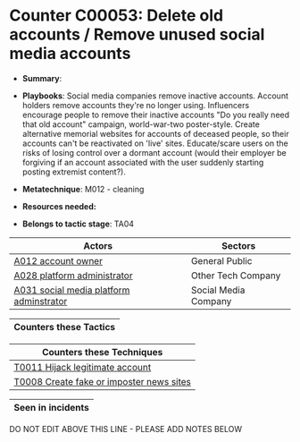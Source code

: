 # Counter C00053: Delete old accounts / Remove unused social media accounts

* **Summary**: 

* **Playbooks**: Social media companies remove inactive accounts. Account holders remove accounts they're no longer using. Influencers encourage people to remove their inactive accounts "Do you really need that old account" campaign, world-war-two poster-style. Create alternative memorial websites for accounts of deceased people, so their accounts can't be reactivated on 'live' sites. Educate/scare users on the risks of losing control over a dormant account (would their employer be forgiving if an account associated with the user suddenly starting posting extremist content?).

* **Metatechnique**: M012 - cleaning

* **Resources needed:** 

* **Belongs to tactic stage**: TA04


| Actors | Sectors |
| ------ | ------- |
| [A012 account owner](../actors/A012.md) | General Public |
| [A028 platform administrator](../actors/A028.md) | Other Tech Company |
| [A031 social media platform adminstrator](../actors/A031.md) | Social Media Company |



| Counters these Tactics |
| ---------------------- |



| Counters these Techniques |
| ------------------------- |
| [T0011 Hijack legitimate account](../techniques/T0011.md) |
| [T0008 Create fake or imposter news sites](../techniques/T0008.md) |



| Seen in incidents |
| ----------------- |


DO NOT EDIT ABOVE THIS LINE - PLEASE ADD NOTES BELOW